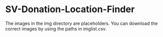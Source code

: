 # SV-Donation-Location-Finder

The images in the img directory are placeholders. You can download the correct images by using the paths in imglist.csv.
